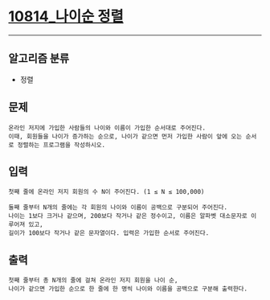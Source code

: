 # [10814_나이순 정렬](https://www.acmicpc.net/problem/10814)
---
## 알고리즘 분류
* 정렬

## 문제
```
온라인 저지에 가입한 사람들의 나이와 이름이 가입한 순서대로 주어진다. 
이때, 회원들을 나이가 증가하는 순으로, 나이가 같으면 먼저 가입한 사람이 앞에 오는 순서로 정렬하는 프로그램을 작성하시오.
```

## 입력
```
첫째 줄에 온라인 저지 회원의 수 N이 주어진다. (1 ≤ N ≤ 100,000)

둘째 줄부터 N개의 줄에는 각 회원의 나이와 이름이 공백으로 구분되어 주어진다. 
나이는 1보다 크거나 같으며, 200보다 작거나 같은 정수이고, 이름은 알파벳 대소문자로 이루어져 있고, 
길이가 100보다 작거나 같은 문자열이다. 입력은 가입한 순서로 주어진다.
```
## 출력
```
첫째 줄부터 총 N개의 줄에 걸쳐 온라인 저지 회원을 나이 순, 
나이가 같으면 가입한 순으로 한 줄에 한 명씩 나이와 이름을 공백으로 구분해 출력한다.
```

